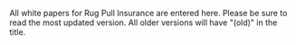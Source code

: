 All white papers for Rug Pull Insurance are entered here. Please be sure to read the most updated version. All older versions will have "(old)" in the title.
